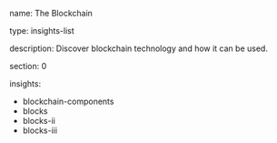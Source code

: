 name: The Blockchain

type: insights-list

description: Discover blockchain technology and how it can be used.

section: 0

insights:
 - blockchain-components
 - blocks
 - blocks-ii
 - blocks-iii



